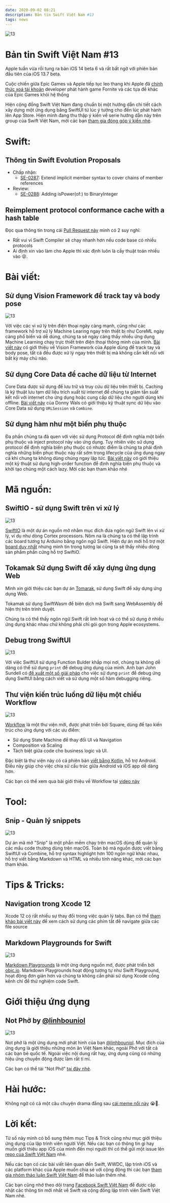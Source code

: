```yaml
---
date: 2020-09-02 08:21
description: Bản tin Swift Việt Nam #13
tags: news
---
```


![13](https://raw.githubusercontent.com/SwiftVietnam/SwiftVietnam/master/Output/Images/swiftvietnam/13/swiftvietnam_13.png)

# Bản tin Swift Việt Nam #13

Apple tuần vừa rồi tung ra bản iOS 14 beta 6 và rất bất ngờ với phiên bản đầu tiên của iOS 13.7 beta.

Cuộc chiến giữa Epic Games và Apple tiếp tục leo thang khi Apple đã [chính thức xoá tài khoản](https://mjtsai.com/blog/2020/08/28/apple-terminates-epic-games-developer-account/) developer phát hành game Fornite và các tựa đề khác của Epic Games khỏi hệ thống

Hiện cộng đồng Swift Việt Nam đang chuẩn bị một hướng dẫn chi tiết cách xây dựng một ứng dụng băng SwiftUI từ lúc ý tưởng cho đến lúc phát hành lên App Store. Hiện mình đang thu thập ý kiến về serie hướng dẫn này trên group của Swift Việt Nam, mời các bạn [tham gia đóng góp ý kiến nhé](https://www.facebook.com/groups/691941251234927).

# Swift:

## Thông tin Swift Evolution Proposals

- Chấp nhận:
    - [SE-0287](https://github.com/apple/swift-evolution/blob/master/proposals/0287-implicit-member-chains.md): Extend implicit member syntax to cover chains of member references
- Review:
    - [SE-0288](https://github.com/apple/swift-evolution/blob/master/proposals/0288-binaryinteger-ispower.md): Adding isPower(of:) to BinaryInteger

## Reimplement protocol conformance cache with a hash table

Đọc qua thông tin trong cái [Pull Request này](https://github.com/apple/swift/pull/33487) mình có 2 suy nghĩ:
- Rất vui vì Swift Compiler sẽ chạy nhanh hơn nếu code base có nhiều protocols
- Ai định xin vào làm cho Apple thì xác định luôn là cầy thuật toán nhiều vào 😝. 

# Bài viết:

## Sử dụng Vision Framework để track tay và body pose

![13](https://raw.githubusercontent.com/SwiftVietnam/SwiftVietnam/master/Output/Images/swiftvietnam/13/handtracking.png)

Với việc các vi xử lý trên điện thoại ngày càng mạnh, cũng như các framework hỗ trợ xử lý Machine Learing ngay trên thiết bị như CoreML ngày càng phổ biến và dễ dùng, chúng ta sẽ ngày càng thấy nhiều ứng dụng Machine Learning chạy trực thiết trên điện thoại thông minh của mình. [Bài viết này](https://orangeloops.com/2020/08/hand-tracking-body-pose-detection-with-vision-framework) có giới thiệu về Vision Framework của Apple dùng để track tay và body pose, tất cả đều được xử lý ngay trên thiết bị mà không cần kết nối với bất kỳ máy chủ nào.

## Sử dụng Core Data để cache dữ liệu từ Internet

Core Data được sử dụng để lưu trữ và truy cứu dữ liệu trên thiết bị. Caching là kỹ thuật lưu tạm dữ liệu trích xuất từ internet để chúng ta giảm tần suất kết nối với internet cho ứng dụng hoặc cung cấp dữ liệu cho người dùng khi offline. [Bài viết này](https://www.donnywals.com/implementing-a-one-way-sync-strategy-with-core-data-urlsession-and-combine/
) của Donny Wals có giới thiệu kỹ thuật sync dữ liệu vào Core Data sử dụng `URLSession` và `Combine`.

## Sử dụng hàm như một biến phụ thuộc

Đa phần chúng ta đã quen với việc sử dụng Protocol để định nghĩa một biến phụ thuộc và inject protocol này vào ứng dụng. Tuy nhiên việc sử dụng protocol để định nghĩa biến phụ thuộc có nhược điểm là chúng ta phải định nghĩa những biến phục thuộc này rất sớm trong lifecycle của ứng dụng ngay cả khi chung ta không dùng chúng ngay lập tức. [Bài viết này](https://itnext.io/functions-as-dependencies-in-swift-2bc382f9475d) có giới thiệu một kỹ thuật sử dụng high-order function để định nghĩa biến phụ thuộc và khởi tạo chúng một cách lazy. Mời các bạn tham khảo nhé

# Mã nguồn:

## SwiftIO - sử dụng Swift trên vi xử lý

![13](https://raw.githubusercontent.com/SwiftVietnam/SwiftVietnam/master/Output/Images/swiftvietnam/13/swiftio.png)

[SwiftIO](https://github.com/madmachineio/SwiftIO) là một dự án nguồn mở nhằm mục đích đưa ngôn ngữ Swift lên vi xử lý, ví dụ như dòng Cortex processors. Nôm na là chúng ta có thể lập trình các board tương tự Arduino bằng ngôn ngữ Swift. Hiện dự án mới hỗ trợ một [board duy nhất](https://www.madmachine.io/product-page/swiftio) nhưng mình tin trong tương lai cũng ta sẽ thấy nhiều dòng sản phẩm phần cứng hỗ trợ SwiftiO.

## Tokamak Sử dụng Swift để xây dựng ứng dụng Web

Mình xin giới thiệu các bạn dự án [Tomarak](https://github.com/TokamakUI/Tokamak), sử dụng Swift để xây dựng ứng dụng Web.

Tokamak sử dụng SwiftWasm để biên dịch mã Swift sang WebAssembly để hiện thị trên trình duyệt.

Chúng ta có thể thấy ngôn ngữ Swift rất linh hoạt và có thể sử dụng ở nhiều ứng dụng khác nhau chứ không phải chỉ gói gọn trong Apple ecosystems.

## Debug trong SwiftUI

![13](https://raw.githubusercontent.com/SwiftVietnam/SwiftVietnam/master/Output/Images/swiftvietnam/13/debugging_swiftui.png)

Với việc SwiftUI sử dụng Function Bulder khắp mọi nơi, chúng ta không dễ dàng có thể sử dụng `print` để debug ứng dụng của mình. Anh bạn John Sundell có [đề xuất một số giải pháp](https://www.swiftbysundell.com/articles/building-swiftui-debugging-utilities) cho việc sử dụng `print` để debug ứng dụng SwiftUI bằng cách viết và sử dụng một số hàm debugging riêng.

## Thư viện kiến trúc luồng dữ liệu một chiều Workflow

![13](https://raw.githubusercontent.com/SwiftVietnam/SwiftVietnam/master/Output/Images/swiftvietnam/13/unidirectional.png)

[Workflow](https://github.com/square/workflow-swift) là một thư viện mới, được phát triển bởi Square, dùng để tạo kiến trúc cho ứng dụng với các ưu điểm:
- Sử dụng State Machine để thay đổi UI và Navigation
- Composition và Scaling
- Tách biệt giữa code cho business logic và UI.

Đặc biệt là thư viện này có cả phiên bản [viết bằng Kotlin](https://github.com/square/workflow-kotlin), hỗ trợ Android. Điều này giúp cho việc chia sử cấu trúc giữa Android và iOS app dễ dàng hơn.

Các bạn có thể xem qua bài giới thiệu về Workflow tại [video này](https://player.vimeo.com/video/362741019)
# Tool:

## Snip - Quản lý snippets

![13](https://raw.githubusercontent.com/SwiftVietnam/SwiftVietnam/master/Output/Images/swiftvietnam/13/snip.png)

Dự án mã mở "Snip" là một phần mềm chạy trên macOS dùng để quản lý các mẩu code thường dùng trên macOS. Toàn bộ mã nguồn được viết bằng SwiftUI và Combine, hỗ trợ syntax highlight hơn 100 ngôn ngữ khác nhau, hỗ trợ viết bằng Markdown và HTML và nhiều tính năng khác, mời các bạn tham khảo.

# Tips & Tricks:

## Navigation trong Xcode 12

Xcode 12 có rất nhiều sự thay đổi trong việc quản lý tabs. Bạn có thể [tham khảo bài viết này](https://samwize.com/2020/08/21/navigating-xcode-12-and-tabs) để xem cách sử dụng các phím tắt đề navigate giữa các file source

## Markdown Playgrounds for Swift

![13](https://raw.githubusercontent.com/SwiftVietnam/SwiftVietnam/master/Output/Images/swiftvietnam/13/markdown_playgrounds.png)

[Markdown Playgrounds](https://github.com/objcio/markdown-playgrounds) là một ứng dụng nguồn mở, được phát triển bời [objc.io](https://www.objc.io/). Markdown Playgrounds hoạt động tương tự như Swift Playground, hoạt động đơn giản hơn và chúng ta không cần phải sử dụng Xcode cồng kềnh chỉ để thử nghiệm code Swift.

# Giới thiệu ứng dụng

## Not Phở by [@linhbouniol](https://twitter.com/linhbouniol)

![13](https://raw.githubusercontent.com/SwiftVietnam/SwiftVietnam/master/Output/Images/swiftvietnam/13/notpho.gif)

Not phở là một ứng dụng mới phát hình của bạn [@linhbouniol](https://twitter.com/linhbouniol). Mục đích của ứng dụng là giới thiệu những món ăn Việt Nam khác, ngoài Phở với tất cả các bạn bè quốc tế. Ngoài việc nội dung rất hay, ứng dụng cũng có những hiệu ứng chuyển động được làm rất tỉ mỉ.

Các bạn có thể tải "Not Phở" [tại đây nhé](https://apps.apple.com/app/apple-store/id1525104124).

# Hài hước:

Không ngờ có cả một câu chuyện drama đằng sau [cái meme nổi này](https://twitter.com/skepholic/status/1296865027941478400?s=20) 😭🤣.

# Lời kết:

Từ số này mình có bổ sung thêm mục Tips & Trick cũng như mục giới thiệu ứng dụng của lập trình viên người Việt. Nếu các bạn có thông tin gì hay muốn giới thiệu app iOS của mình đến mọi người thì có thể gửi một issue lên [repo của Swift Việt Nam](https://github.com/SwiftVietnam/SwiftVietnam) nhé.

Nếu các bạn có các bài viết liên quan đến Swift, WWDC, lập trình iOS và các platform khác của Apple muốn chia sẻ với cộng động thì các bạn [tham gia nhóm thảo luận Swift Việt Nam](https://www.facebook.com/groups/691941251234927) để thảo luận thêm nhé.

Các bạn cũng nhớ theo dõi trang [Facebook Swift Việt Nam](https://www.facebook.com/Swift-Vi%E1%BB%87t-Nam-396835394265318) để được cập nhật các thông tin mới nhất về Swift và cộng đồng lập trình viên Swift Việt Nam nhé.